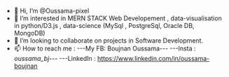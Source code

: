 - 👋 Hi, I’m @Oussama-pixel
- 👀 I’m interested in MERN STACK Web Developement , data-visualisation in python/D3.js , data-science (MySql , PostgreSql, Oracle DB, MongoDB)
- 💞️ I’m looking to collaborate on projects in Software Development.
- 📫 How to reach me :
---My FB: Boujnan  Oussama---
---Insta : _oussama_bj_---
---LinkedIn : https://www.linkedin.com/in/oussama-boujnan

